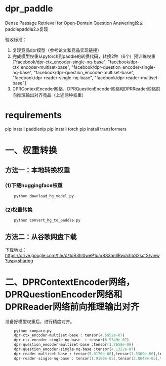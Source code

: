 # dpr_paddle
Dense Passage Retrieval for Open-Domain Question Answering论文paddlepaddle2.x复现

验收标准： 
1. 复现竞品dpr模型（参考论文和竞品实现链接）
2. 完成模型权重从pytorch到paddle的转换代码，转换2种（6个）预训练权重
["facebook/dpr-ctx_encoder-single-nq-base",
"facebook/dpr-ctx_encoder-multiset-base",
"facebook/dpr-question_encoder-single-nq-base",
"facebook/dpr-question_encoder-multiset-base",
"facebook/dpr-reader-single-nq-base",
"facebook/dpr-reader-multiset-base"]
3. DPRContextEncoder网络，DPRQuestionEncoder网络和DPRReader网络前向推理输出对齐竞品（上述两种权重）

# requirements
pip install paddlenlp
pip install torch
pip install transformers


# 一、权重转换
## 方法一：本地转换权重
### (1)下载huggingface权重
```bash
    python download_hg_model.py
```
### (2)权重转换
```bash
    python convert_hg_to_paddle.py
```
## 方法二：从谷歌网盘下载
下载地址：https://drive.google.com/file/d/1dB3hI0weP1uar8S3anIlRwdxhbS2sctS/view?usp=sharing



# 二、DPRContextEncoder网络，DPRQuestionEncoder网络和DPRReader网络前向推理输出对齐
准备好模型权重后，进行精度对齐。
```python
    python compare.py
    dpr-ctx_encoder-multiset-base : tensor(4.5952e-07)
    dpr-ctx_encoder-single-nq-base  : tensor(6.9349e-07)
    dpr-question_encoder-multiset-base :tensor(1.7658e-06)
    dpr-question_encoder-single-nq-base :tensor(4.1322e-07)
    dpr-reader-multiset-base : tensor(5.0176e-06),tensor(1.8369e-06),tensor(1.3828e-05)
    dpr-reader-single-nq-base : tensor(1.9160e-05),tensor(3.0648e-05),tensor(2.8610e-06)
```